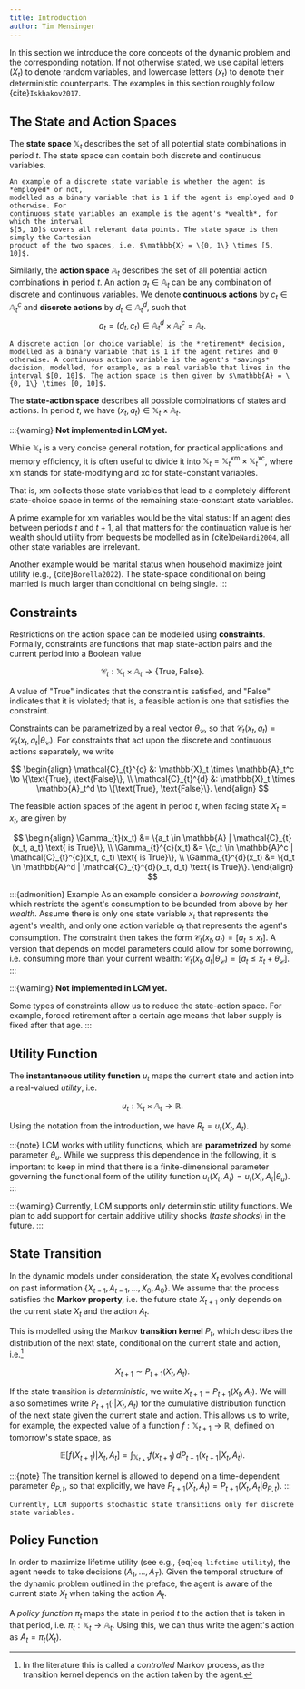```yaml
---
title: Introduction
author: Tim Mensinger
---
```


In this section we introduce the core concepts of the dynamic problem and the
corresponding notation.
If not otherwise stated, we use capital letters ($X_t$) to denote random variables, and
lowercase letters ($x_t$) to denote their deterministic counterparts.
The examples in this section roughly follow {cite}`Iskhakov2017`.

## The State and Action Spaces

The **state space** $\mathbb{X}_t$ describes the set of all potential state combinations
in period $t$.
The state space can contain both discrete and continuous variables.

```{admonition} Example
An example of a discrete state variable is whether the agent is *employed* or not,
modelled as a binary variable that is 1 if the agent is employed and 0 otherwise. For
continuous state variables an example is the agent's *wealth*, for which the interval
$[5, 10]$ covers all relevant data points. The state space is then simply the Cartesian
product of the two spaces, i.e. $\mathbb{X} = \{0, 1\} \times [5, 10]$.
```

Similarly, the **action space** $\mathbb{A}_t$ describes the set of all potential action
combinations in period $t$. An action $a_t \in \mathbb{A}_t$ can be any combination of
discrete and continuous variables.
We denote **continuous actions** by $c_t \in \mathbb{A}_t^c$ and **discrete actions** by
$d_t \in \mathbb{A}_t^d$, such that
$$a_t = (d_t, c_t) \in \mathbb{A}_t^d \times \mathbb{A}_t^c = \mathbb{A}_t.$$

```{admonition} Example
A discrete action (or choice variable) is the *retirement* decision, modelled as a binary variable that is 1 if the agent retires and 0 otherwise. A continuous action variable is the agent's *savings* decision, modelled, for example, as a real variable that lives in the interval $[0, 10]$. The action space is then given by $\mathbb{A} = \{0, 1\} \times [0, 10]$.
```

The **state-action space** describes all possible combinations of states and actions. In period $t$, we have $(x_t, a_t) \in \mathbb{X}_t \times \mathbb{A}_t$.

<!--
TODO: Think about this paragraph. Currently it is not correct since we do interpolate.

```{important}
In the current implementation of LCM, there is no one-to-one mapping between the space of continuous state or action variables and what we work with on the computer. For continuous variables we discretize the space. For example, with a discretization step of 0.1, we would store the interval $[5, 10]$ as the set of values $\{5, 5.1, ..., 9.9, 10\}$.
```
-->

:::{warning}
**Not implemented in LCM yet.**

While $\mathbb{X}_t$ is a very concise general notation, for practical applications and memory efficiency, it is often useful to divide it into $\mathbb{X}_t = \mathbb{X}_t^{\text{xm}} \times \mathbb{X}_t^{\text{xc}}$, where $\text{xm}$ stands for state-modifying and $\text{xc}$ for state-constant variables.

That is, $\text{xm}$ collects those state variables that lead to a completely different state-choice space in terms of the remaining state-constant state variables.

A prime example for $\text{xm}$ variables would be the vital status: If an agent dies between periods $t$ and $t+1$, all that matters for the continuation value is her wealth should utility from bequests be modelled as in {cite}`DeNardi2004`, all other state variables are irrelevant.

Another example would be marital status when household maximize joint utility (e.g., {cite}`Borella2022`). The state-space conditional on being married is much larger than conditional on being single.
:::

## Constraints

Restrictions on the action space can be modelled using **constraints**. Formally, constraints are functions that map state-action pairs and the current period into a Boolean value 

$$\mathcal{C}_t : \mathbb{X}_t \times \mathbb{A}_t \to \{\text{True}, \text{False}\}.$$

A value of "True" indicates that the constraint is satisfied, and "False" indicates that it is violated; that is, a feasible action is one that satisfies the constraint.

Constraints can be parametrized by a real vector $\theta_\mathcal{C}$, so that $\mathcal{C}_{t}(x_t, a_t) = \mathcal{C}_{t}(x_t, a_t | \theta_\mathcal{C})$. For constraints that act upon the discrete and continuous actions separately, we write

$$
\begin{align}
\mathcal{C}_{t}^{c} &: \mathbb{X}_t \times \mathbb{A}_t^c \to \{\text{True}, \text{False}\}, \\
\mathcal{C}_{t}^{d} &: \mathbb{X}_t \times \mathbb{A}_t^d \to \{\text{True}, \text{False}\}.
\end{align}
$$

The feasible action spaces of the agent in period $t$, when facing state $X_t = x_t$, are given by

$$
\begin{align}
\Gamma_{t}(x_t) &= \{a_t \in \mathbb{A} | \mathcal{C}_{t}(x_t, a_t) \text{ is True}\}, \\
\Gamma_{t}^{c}(x_t) &= \{c_t \in \mathbb{A}^c | \mathcal{C}_{t}^{c}(x_t, c_t) \text{ is True}\}, \\
\Gamma_{t}^{d}(x_t) &= \{d_t \in \mathbb{A}^d | \mathcal{C}_{t}^{d}(x_t, d_t) \text{ is True}\}.
\end{align}
$$


:::{admonition} Example
As an example consider a *borrowing constraint*, which restricts the agent's consumption to be bounded from above by her *wealth*. Assume there is only one state variable $x_t$ that represents the agent's wealth, and only one action variable $a_t$ that represents the agent's consumption. The constraint then takes the form $\mathcal{C}_{t}(x_t, a_t) = [a_t \leq x_t]$. A version that depends on model parameters could allow for some borrowing, i.e. consuming more than your current wealth: $\mathcal{C}_{t}(x_t, a_t | \theta_\mathcal{C}) = [a_t \leq x_t + \theta_\mathcal{C}]$.
:::

:::{warning}
**Not implemented in LCM yet.**

Some types of constraints allow us to reduce the state-action space.
For example, forced retirement after a certain age means that labor supply is fixed
after that age.
:::

## Utility Function

The **instantaneous utility function** $u_t$ maps the current state and action into a
real-valued *utility*, i.e.

$$u_t : \mathbb{X}_t \times \mathbb{A}_t \to \mathbb{R}.$$

Using the notation from the introduction, we have $R_t = u_{t}(X_t, A_t)$.

:::{note}
LCM works with utility functions, which are **parametrized** by some parameter
$\theta_u$.
While we suppress this dependence in the following, it is important to keep in mind that
there is a finite-dimensional parameter governing the functional form of the utility
function $u_{t}(X_t, A_t) = u_{t}(X_t, A_t | \theta_u)$.
:::

:::{warning}
Currently, LCM supports only deterministic utility functions. We plan to add support for
certain additive utility shocks (*taste shocks*) in the future.
:::

## State Transition

In the dynamic models under consideration, the state $X_t$ evolves conditional on past information $\{X_{t-1}, A_{t-1}, \dots, X_0, A_0\}$. We assume that the process satisfies the **Markov property**, i.e. the future state $X_{t+1}$ only depends on the current state $X_t$ and the action $A_t$.

This is modelled using the Markov **transition kernel** $P_t$, which describes the distribution of the next state, conditional on the current state and action, i.e.[^2]

$$X_{t+1} \sim P_{t+1}(X_t, A_t).$$

[^2]: In the literature this is called a *controlled* Markov process, as the transition kernel depends on the action taken by the agent.

If the state transition is *deterministic*, we write $X_{t+1} = P_{t+1}(X_t, A_t)$. We will also sometimes write $P_{t+1}(\cdot | X_t, A_t)$ for the cumulative distribution function of the next state given the current state and action. This allows us to write, for example, the expected value of a function $f : \mathbb{X}_{t+1} \to \mathbb{R}$, defined on tomorrow's state space, as

$$\mathbb{E}[f(X_{t+1}) | X_t, A_t] = \int_{\mathbb{X}_{t+1}} f(x_{t+1}) \, dP_{t+1}(x_{t+1} | X_t, A_t).$$

:::{note}
The transition kernel is allowed to depend on a time-dependent parameter $\theta_{P,t}$, so that explicitly, we have $P_{t+1}(X_t, A_t) = P_{t+1}(X_t, A_t | \theta_{P,t})$.
:::

```{warning}
Currently, LCM supports stochastic state transitions only for discrete state variables.
```

## Policy Function

In order to maximize lifetime utility (see e.g., {eq}`eq-lifetime-utility`), the agent needs to take decisions $(A_1, \dots, A_T)$. Given the temporal structure of the dynamic problem outlined in the preface, the agent is aware of the current state $X_t$ when taking the action $A_t$.

A *policy function* $\pi_t$ maps the state in period $t$ to the action that is taken in that period, i.e. $\pi_t : \mathbb{X}_t \to \mathbb{A}_t.$ Using this, we can thus write the agent's action as $A_t = \pi_{t}(X_t)$.